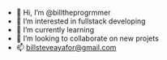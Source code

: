 - 👋 Hi, I’m @billtheprogrmmer
- 👀 I’m interested in fullstack developing
- 🌱 I’m currently learning
- 💞️ I’m looking to collaborate on new projets
- 📫 billsteveayafor@gmail.com

<!---
billtheprogrmmer/billtheprogrmmer is a ✨ special ✨ repository because its `README.md` (this file) appears on your GitHub profile.
You can click the Preview link to take a look at your changes.
--->

